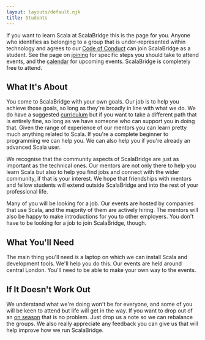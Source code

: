 ```yaml
---
layout: layouts/default.njk
title: Students
---
```


If you want to learn Scala at ScalaBridge this is the page for you. Anyone who identifies as belonging to a group that is under-represented within technology and agrees to our [Code of Conduct][coc] can join ScalaBridge as a student. See the page on [joining](/joining) for specific steps you should take to attend events, and the [calendar](/calendar) for upcoming events. ScalaBridge is completely free to attend.


## What It's About

You come to ScalaBridge with your own goals. Our job is to help you achieve those goals, so long as they're broadly in line with what we do. We do have a suggested [curriculum](/mentoring/curriculum) but if you want to take a different path that is entirely fine, so long as we have someone who can support you in doing that. Given the range of experience of our mentors you can learn pretty much anything related to Scala. If you're a complete beginner to programming we can help you. We can also help you if you're already an advanced Scala user.

We recognise that the community aspects of ScalaBridge are just as important as the technical ones. Our mentors are not only there to help you learn Scala but also to help you find jobs and connect with the wider community, if that is your interest. We hope that friendships with mentors and fellow students will extend outside ScalaBridge and into the rest of your professional life.

Many of you will be looking for a job. Our events are hosted by companies that use Scala, and the majority of them are actively hiring. The mentors will also be happy to make introductions for you to other employers. You don't have to be looking for a job to join ScalaBridge, though.

## What You'll Need

The main thing you'll need is a laptop on which we can install Scala and development tools. We'll help you do this. Our events are held around central London. You'll need to be able to make your own way to the events.


## If It Doesn't Work Out

We understand what we're doing won't be for everyone, and some of you will be keen to attend but life will get in the way. If you want to drop out of an [on season](/seasons) that is no problem. Just drop us a note so we can rebalance the groups. We also really appreciate any feedback you can give us that will help improve how we run ScalaBridge.

[coc]: https://scalabridge.org/code-of-conduct
